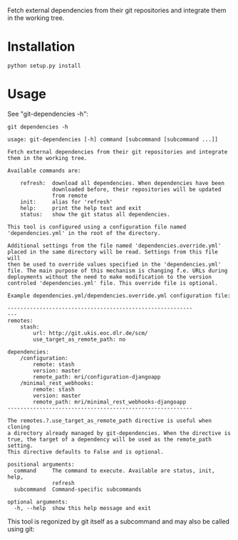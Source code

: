 Fetch external dependencies from their git repositories and integrate
them in the working tree.

Installation
============

    python setup.py install

Usage
=====

See "git-dependencies -h":


    git dependencies -h

    usage: git-dependencies [-h] command [subcommand [subcommand ...]]

    Fetch external dependencies from their git repositories and integrate
    them in the working tree.

    Available commands are:
        
        refresh:  download all dependencies. When dependencies have been 
                  downloaded before, their repositories will be updated
                  from remote
        init:     alias for 'refresh'
        help:     print the help text and exit
        status:   show the git status all dependencies. 

    This tool is configured using a configuration file named
    'dependencies.yml' in the root of the directory.

    Additional settings from the file named 'dependencies.override.yml'
    placed in the same directory will be read. Settings from this file will
    then be used to override values specified in the 'dependencies.yml' 
    file. The main purpose of this mechanism is changing f.e. URLs during
    deployments without the need to make modification to the version
    controled 'dependencies.yml' file. This override file is optional.

    Example dependencies.yml/dependencies.override.yml configuration file:

    ----------------------------------------------------------
    ---
    remotes:
        stash:
            url: http://git.ukis.eoc.dlr.de/scm/
            use_target_as_remote_path: no

    dependencies:
        /configuration:
            remote: stash
            version: master
            remote_path: mri/configuration-djangoapp
        /minimal_rest_webhooks:
            remote: stash
            version: master
            remote_path: mri/minimal_rest_webhooks-djangoapp
    ----------------------------------------------------------

    The remotes.?.use_target_as_remote_path directive is useful when cloning
    a directory already managed by git-dependencies. When the directive is
    true, the target of a dependency will be used as the remote_path setting.
    This directive defaults to False and is optional.

    positional arguments:
      command     The command to execute. Available are status, init, help,
                  refresh
      subcommand  Command-specific subcommands

    optional arguments:
      -h, --help  show this help message and exit


This tool is regonized by git itself as a subcommand and may also be called
using git:
